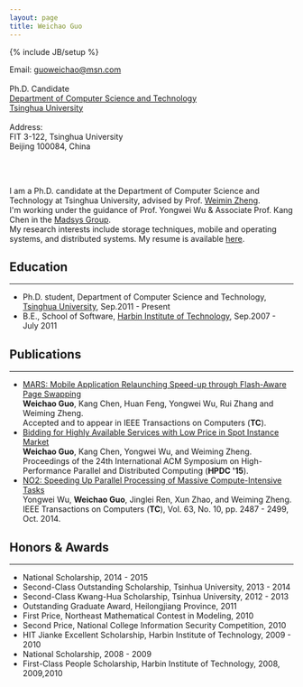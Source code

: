 ```yaml
---
layout: page
title: Weichao Guo
---
```

{% include JB/setup %}
<!--
<table>
<tr>
<td>
<img style="width: 150px; height: 200px;" src="/images/portrait.jpg" />
</td>
<td style="width: 50px;">
</td>
<td>
-->
Email: <a href="mailto:guoweichao@msn.com">guoweichao@msn.com</a>
<br>
<br>
Ph.D. Candidate
<br>
<a href="http://www.cs.tsinghua.edu.cn/">Department of Computer Science and Technology</a><br>
<a href="http://www.tsinghua.edu.cn/">Tsinghua University</a><br>
<br>Address:<br>
FIT 3-122, Tsinghua University<br>
Beijing 100084, China
<!--
</td>
</tr>
</table>
-->
<br>
<br>

I am a Ph.D. candidate at the Department of Computer Science and Technology at Tsinghua University, advised by Prof. [Weimin Zheng](http://www.tsinghua.edu.cn/publish/csen/4623/2010/20101224201009017453352/20101224201009017453352_.html).  
I'm working under the guidance of Prof. Yongwei Wu & Associate Prof. Kang Chen in the [Madsys Group](http://madsys.cs.tsinghua.edu.cn/).  
My research interests include storage techniques, mobile and operating systems, and distributed systems. My resume is available [here](/files/resume.pdf).  
<!--<span style="color:red">Note: I'm on the job market, looking forward to a position in academic or industry field. If you are interested to me, please contact me.</span>
-->

## Education
---
* Ph.D. student, Department of Computer Science and Technology,
[Tsinghua University](http://www.tsinghua.edu.cn/), Sep.2011 - Present
* B.E., School of Software, [Harbin Institute of Technology](http://www.hit.edu.cn/), Sep.2007 - July 2011

## Publications
---
* [MARS: Mobile Application Relaunching Speed-up through Flash-Aware Page Swapping](http://dx.doi.org/10.1109/TC.2015.2428692)  
__Weichao Guo__, Kang Chen, Huan Feng, Yongwei Wu, Rui Zhang and Weiming Zheng.  
Accepted and to appear in IEEE Transactions on Computers (__TC__).
* [Bidding for Highly Available Services with Low Price in Spot Instance Market](http://dx.doi.org/10.1145/2749246.2749259)  
__Weichao Guo__, Kang Chen, Yongwei Wu, and Weiming Zheng.  
Proceedings of the 24th International ACM Symposium on High-Performance Parallel and Distributed Computing (__HPDC '15__).
* [NO2: Speeding Up Parallel Processing of Massive Compute-Intensive Tasks](http://dx.doi.org/10.1109/TC.2013.132)  
Yongwei Wu, __Weichao Guo__, Jinglei Ren, Xun Zhao, and Weiming Zheng.  
IEEE Transactions on Computers (__TC__), Vol. 63, No. 10, pp. 2487 - 2499, Oct. 2014.

## Honors & Awards
---
* National Scholarship, 2014 - 2015
* Second-Class Outstanding Scholarship, Tsinhua University, 2013 - 2014
* Second-Class Kwang-Hua Scholarship, Tsinhua University, 2012 - 2013
* Outstanding Graduate Award, Heilongjiang Province, 2011
* First Price, Northeast Mathematical Contest in Modeling, 2010
* Second Price, National College Information Security Competition, 2010
* HIT Jianke Excellent Scholarship, Harbin Institute of Technology, 2009 - 2010
* National Scholarship, 2008 - 2009
* First-Class People Scholarship, Harbin Institute of Technology, 2008, 2009,2010
